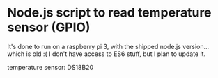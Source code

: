 # Node.js script to read temperature sensor (GPIO)

It's done to run on a raspberry pi 3, with the shipped node.js version... which is old :(
I don't have access to ES6 stuff, but I plan to update it.

temperature sensor: DS18B20 
